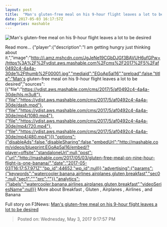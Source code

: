 ```yaml
---
layout: post
title:  "Man's gluten-free meal on his 9-hour flight leaves a lot to be desired"
date: 2017-05-03 16:17:57Z
categories: mashable
---
```


![Man's gluten-free meal on his 9-hour flight leaves a lot to be desired](http://i.amz.mshcdn.com/hlzSVgGL4P6mjeVSGJhrz1XymUk=/1200x630/2017%2F05%2F03%2F4b%2Fcdb3fe246d254c1c9a78ddb286f8ec26.a1109.jpg)

Read more... {"player":{"description":"I am getting hungry just thinking about it.","image":"http://i.amz.mshcdn.com/JgJeNe19CGbDJGf3BAVUH6ufGPw=/https%3A%2F%2Fvdist.aws.mashable.com%2Fcms%2F2017%2F5%2Faf0492c4-4a4a-30de%2Fthumb%2F00001.jpg","mediaid":"EGoAp5al16","preload":false,"title":"Man's gluten-free meal on his 9-hour flight leaves a lot to be desired","sources":[{"file":"https://vdist.aws.mashable.com/cms/2017/5/af0492c4-4a4a-30de/hls.m3u8"},{"file":"https://vdist.aws.mashable.com/cms/2017/5/af0492c4-4a4a-30de/dash.mpd"},{"file":"https://vdist.aws.mashable.com/cms/2017/5/af0492c4-4a4a-30de/mp4/1080.mp4"},{"file":"https://vdist.aws.mashable.com/cms/2017/5/af0492c4-4a4a-30de/mp4/720.mp4"},{"file":"https://vdist.aws.mashable.com/cms/2017/5/af0492c4-4a4a-30de/mp4/480.mp4"}]},"options":{"disableAds":false,"disableSharing":false,"embedUrl":"http://mashable.com/videos/blueprint:EGoAp5al16/embed/?player=offsite","standaloneUrl":null,"post":{"url":"http://mashable.com/2017/05/03/gluten-free-meal-on-nine-hour-flight-is-one-banana/","date":"2017-05-03T16:17:57.971Z","bp_id":44652,"wp_id":null}},"advertising":{"params":{"keywords":"watercooler,banana,airlines,airplanes,gluten,breakfast","sec0":null,"sec1":"","prc":""}},"analytics":{"labels":"watercooler,banana,airlines,airplanes,gluten,breakfast","videoSeriesName":null}} More about Breakfast , Gluten , Airplanes , Airlines , and Banana


Full story on F3News: [Man's gluten-free meal on his 9-hour flight leaves a lot to be desired](http://www.f3nws.com/n/ztuuSG)

> Posted on: Wednesday, May 3, 2017 9:17:57 PM
